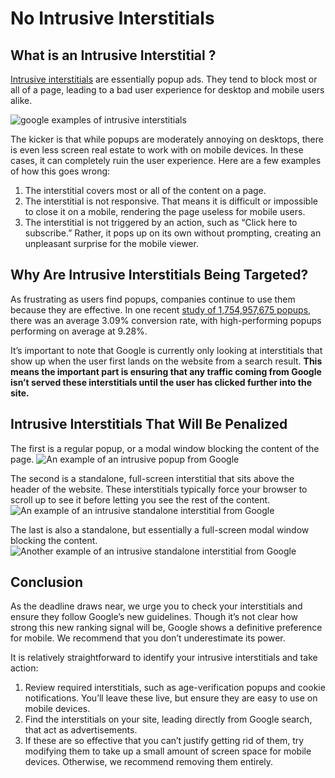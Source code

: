 # No Intrusive Interstitials
## What is an Intrusive Interstitial ?
[Intrusive interstitials](https://webmasters.googleblog.com/2016/08/helping-users-easily-access-content-on.html) are essentially popup ads. They tend to block most or all of a page, leading to a bad user experience for desktop and mobile users alike.

![google examples of intrusive interstitials](https://www.searchenginejournal.com/wp-content/uploads/2016/12/google-examples.png)

The kicker is that while popups are moderately annoying on desktops, there is even less screen real estate to work with on mobile devices. In these cases, it can completely ruin the user experience. Here are a few examples of how this goes wrong:

1. The interstitial covers most or all of the content on a page.
2. The interstitial is not responsive. That means it is difficult or impossible to close it on a mobile, rendering the page useless for mobile users.
3. The interstitial is not triggered by an action, such as “Click here to subscribe.” Rather, it pops up on its own without prompting, creating an unpleasant surprise for the mobile viewer.

## Why Are Intrusive Interstitials Being Targeted?
As frustrating as users find popups, companies continue to use them because they are effective. In one recent [study of 1,754,957,675 popups](https://sumome.com/stories/pop-up-examples), there was an average 3.09% conversion rate, with high-performing popups performing on average at 9.28%.

It’s important to note that Google is currently only looking at interstitials that show up when the user first lands on the website from a search result. **This means the important part is ensuring that any traffic coming from Google isn’t served these interstitials until the user has clicked further into the site.**

## Intrusive Interstitials That Will Be Penalized
The first is a regular popup, or a modal window blocking the content of the page.
![An example of an intrusive popup from Google](https://www.searchenginejournal.com/wp-content/uploads/2016/12/example-1.png)

The second is a standalone, full-screen interstitial that sits above the header of the website. These interstitials typically force your browser to scroll up to see it before letting you see the rest of the content.
![An example of an intrusive standalone interstitial from Google](https://www.searchenginejournal.com/wp-content/uploads/2016/12/example-2.png)

The last is also a standalone, but essentially a full-screen modal window blocking the content.
![Another example of an intrusive standalone interstitial from Google](https://www.searchenginejournal.com/wp-content/uploads/2016/12/example-3.png)

## Conclusion

As the deadline draws near, we urge you to check your interstitials and ensure they follow Google’s new guidelines. Though it’s not clear how strong this new ranking signal will be, Google shows a definitive preference for mobile. We recommend that you don’t underestimate its power.

It is relatively straightforward to identify your intrusive interstitials and take action:

1. Review required interstitials, such as age-verification popups and cookie notifications. You’ll leave these live, but ensure they are easy to use on mobile devices.
2. Find the interstitials on your site, leading directly from Google search, that act as advertisements.
3. If these are so effective that you can’t justify getting rid of them, try modifying them to take up a small amount of screen space for mobile devices. Otherwise, we recommend removing them entirely.